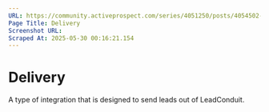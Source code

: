 ```yaml
---
URL: https://community.activeprospect.com/series/4051250/posts/4054502-activeprospect-product-glossary
Page Title: Delivery
Screenshot URL: 
Scraped At: 2025-05-30 00:16:21.154
---
```


# Delivery

A type of integration that is designed to send leads out of LeadConduit.